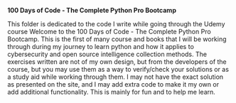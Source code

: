 <strong>100 Days of Code - The Complete Python Pro Bootcamp</strong>

This folder is dedicated to the code I write while going through the Udemy course Welcome to the 100 Days of Code - The Complete Python Pro Bootcamp.  This is the first of many course and books that I will be working through during my journey to learn python and how it applies to cybersecurity and open source intelligence collection methods.  The exercises written are not of my own design, but from the developers of the course, but you may use them as a way to verify/check your solutions or as a study aid while working through them.  I may not have the exact solution as presented on the site, and I may add extra code to make it my own or add additional functionality.  This is mainly for fun and to help me learn.  
